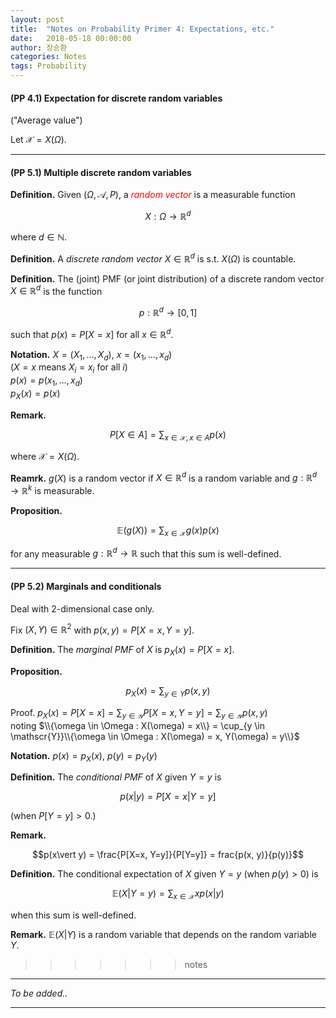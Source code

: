 ```yaml
---
layout: post
title:  "Notes on Probability Primer 4: Expectations, etc."
date:   2018-05-18 00:00:00
author: 장승환
categories: Notes
tags: Probability
---
```


#### (PP 4.1) Expectation for discrete random variables

("Average value")

Let $\mathscr{X} = X(\Omega)$.

---

#### (PP 5.1) Multiple discrete random variables

**Definition.** Given $(\Omega, \mathscr{A}, P)$, a <span style="color:red">*random vector*</span> is a measurable function 

$$X : \Omega \rightarrow \mathbb{R}^d$$

where $d \in \mathbb{N}$.

**Definition.** A *discrete random vector* $X \in \mathbb{R}^d$ is s.t. $X(\Omega)$ is countable.

**Definition.** The (joint) PMF (or joint distribution) of a discrete random vector $X \in \mathbb{R}^d$ is the function

$$p:\mathbb{R}^d \rightarrow [0,1]$$ 

such that $p(x)= P[X=x]$ for all $x \in \mathbb{R}^d$. 

**Notation.** $X = (X_1, \ldots, X_d)$, $x = (x_1, \ldots, x_d)$  
($X = x$ means $X_i = x_i$ for all $i$)  
$p(x) = p(x_1, \ldots, x_d)$  
$p_X(x) = p(x)$  

**Remark.** 

$$P[X \in A] = \sum_{x\in \mathscr{X}, x \in A} p(x)$$

where $\mathscr{X} = X(\Omega)$.

**Reamrk.** $g(X)$ is a random vector if $X \in \mathbb{R}^d$ is a random variable and
$g: \mathbb{R}^d \rightarrow \mathbb{R}^k$ is measurable.

**Proposition.**

$$\mathbb{E}(g(X)) = \sum_{x\in \mathscr{X}} g(x)p(x)$$

for any measurable $g: \mathbb{R}^d \rightarrow \mathbb{R}$ such that this sum is well-defined.

---

#### (PP 5.2) Marginals and conditionals

Deal with 2-dimensional case only.

Fix $(X, Y) \in \mathbb{R}^2$ with $p(x, y) = P[X=x, Y=y]$.

**Definition.** The *marginal PMF* of $X$ is $p_X(x) = P[X = x]$.

**Proposition.**

$$p_X(x) = \sum_{y \in Y} p(x, y)$$

Proof. $p_X(x) = P[X=x] = \sum_{y \in \mathscr{Y}} P[X=x, Y=y] = \sum_{y \in \mathscr{Y}}p(x,y)$  
noting $\\{\omega \in \Omega : X(\omega) = x\\} 
= \cup_{y \in \mathscr{Y}}\\{\omega \in \Omega : X(\omega) = x, Y(\omega) = y\\}$ 

**Notation.** $p(x) = p_X(x)$, $p(y) = p_Y(y)$  

**Definition.** The *conditional PMF* of $X$ given $Y=y$ is 

$$p(x\vert y) = P[X=x \vert Y = y]$$

(when $P[Y=y] > 0$.)

**Remark.** 

$$p(x\vert y) = \frac{P[X=x, Y=y]}{P[Y=y]} = frac{p(x, y)}{p(y)}$$

**Definition.** The conditional expectation of $X$ given $Y=y$ (when $p(y) > 0$) is 

$$\mathbb{E}(X\vert Y=y) = \sum_{x \in \mathscr{X}} xp(x \vert y)$$

when this sum is well-defined.

**Remark.** $\mathbb{E}(X\vert Y)$ is a random variable that depends on the random variable $Y$.

>>>>>>> notes
---

$$ $$

*To be added..*

---

